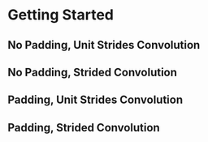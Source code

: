 # Getting Started

## No Padding, Unit Strides Convolution

## No Padding, Strided Convolution

## Padding, Unit Strides Convolution

## Padding, Strided Convolution